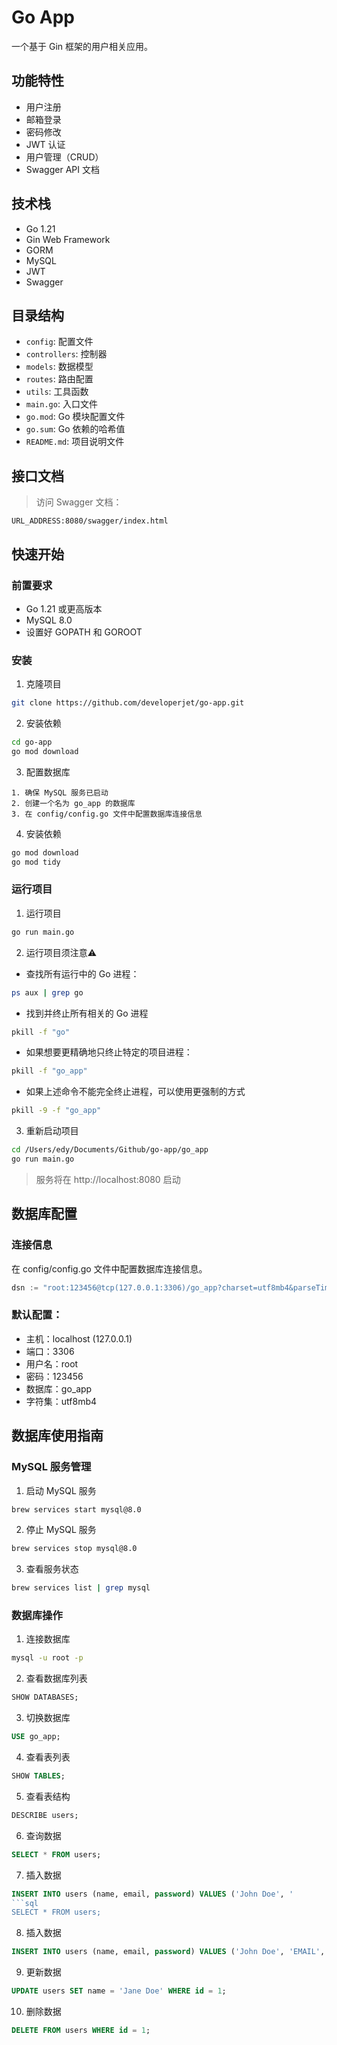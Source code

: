 # Go App

一个基于 Gin 框架的用户相关应用。

## 功能特性

- 用户注册
- 邮箱登录
- 密码修改
- JWT 认证
- 用户管理（CRUD）
- Swagger API 文档

## 技术栈

- Go 1.21
- Gin Web Framework
- GORM
- MySQL
- JWT
- Swagger

## 目录结构
- `config`: 配置文件
- `controllers`: 控制器
- `models`: 数据模型
- `routes`: 路由配置
- `utils`: 工具函数
- `main.go`: 入口文件   
- `go.mod`: Go 模块配置文件
- `go.sum`: Go 依赖的哈希值 
- `README.md`: 项目说明文件

## 接口文档
> 访问 Swagger 文档：
```swagger
URL_ADDRESS:8080/swagger/index.html
```

## 快速开始

### 前置要求

- Go 1.21 或更高版本
- MySQL 8.0
- 设置好 GOPATH 和 GOROOT


### 安装

1. 克隆项目
```bash
git clone https://github.com/developerjet/go-app.git
```

2. 安装依赖
```bash
cd go-app
go mod download
```

3. 配置数据库
```
1. 确保 MySQL 服务已启动
2. 创建一个名为 go_app 的数据库
3. 在 config/config.go 文件中配置数据库连接信息
```
  
4. 安装依赖         
```bash
go mod download
go mod tidy
```

### 运行项目 
1. 运行项目
```bash
go run main.go
```

2. 运行项目须注意⚠️
- 查找所有运行中的 Go 进程：
```bash
ps aux | grep go
```

- 找到并终止所有相关的 Go 进程
```bash
pkill -f "go"
```

- 如果想要更精确地只终止特定的项目进程：
```bash
pkill -f "go_app"
```

- 如果上述命令不能完全终止进程，可以使用更强制的方式
```bash
pkill -9 -f "go_app"
```

3. 重新启动项目
```bash
cd /Users/edy/Documents/Github/go-app/go_app
go run main.go
```

> 服务将在 http://localhost:8080 启动


## 数据库配置

### 连接信息
在 config/config.go 文件中配置数据库连接信息。
```go
dsn := "root:123456@tcp(127.0.0.1:3306)/go_app?charset=utf8mb4&parseTime=True&loc=Local"
```

### 默认配置：
- 主机：localhost (127.0.0.1)
- 端口：3306
- 用户名：root
- 密码：123456
- 数据库：go_app
- 字符集：utf8mb4

## 数据库使用指南

### MySQL 服务管理
1. 启动 MySQL 服务
```bash
brew services start mysql@8.0
```

2. 停止 MySQL 服务
```bash
brew services stop mysql@8.0
```

3. 查看服务状态
```bash
brew services list | grep mysql
```

### 数据库操作
1. 连接数据库
```bash
mysql -u root -p
```
2. 查看数据库列表
```sql
SHOW DATABASES;
```
3. 切换数据库
```sql
USE go_app;
```
4. 查看表列表
```sql
SHOW TABLES;
```
5. 查看表结构
```sql
DESCRIBE users;
```
6. 查询数据
```sql
SELECT * FROM users;
```
7. 插入数据
```sql
INSERT INTO users (name, email, password) VALUES ('John Doe', '
```sql
SELECT * FROM users;
```
8. 插入数据
```sql
INSERT INTO users (name, email, password) VALUES ('John Doe', 'EMAIL', 'password123');
```
9. 更新数据
```sql
UPDATE users SET name = 'Jane Doe' WHERE id = 1;
```
10. 删除数据
```sql
DELETE FROM users WHERE id = 1;
```                 


